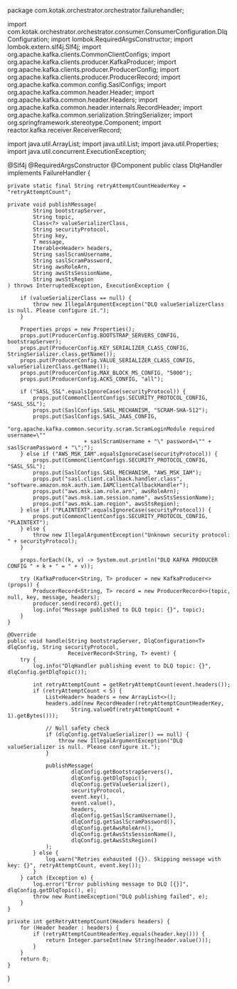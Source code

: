 package com.kotak.orchestrator.orchestrator.failurehandler;

import com.kotak.orchestrator.orchestrator.consumer.ConsumerConfiguration.DlqConfiguration;
import lombok.RequiredArgsConstructor;
import lombok.extern.slf4j.Slf4j;
import org.apache.kafka.clients.CommonClientConfigs;
import org.apache.kafka.clients.producer.KafkaProducer;
import org.apache.kafka.clients.producer.ProducerConfig;
import org.apache.kafka.clients.producer.ProducerRecord;
import org.apache.kafka.common.config.SaslConfigs;
import org.apache.kafka.common.header.Header;
import org.apache.kafka.common.header.Headers;
import org.apache.kafka.common.header.internals.RecordHeader;
import org.apache.kafka.common.serialization.StringSerializer;
import org.springframework.stereotype.Component;
import reactor.kafka.receiver.ReceiverRecord;

import java.util.ArrayList;
import java.util.List;
import java.util.Properties;
import java.util.concurrent.ExecutionException;

@Slf4j
@RequiredArgsConstructor
@Component
public class DlqHandler<T> implements FailureHandler<T> {

    private static final String retryAttemptCountHeaderKey = "retryAttemptCount";

    private void publishMessage(
            String bootstrapServer,
            String topic,
            Class<?> valueSerializerClass,
            String securityProtocol,
            String key,
            T message,
            Iterable<Header> headers,
            String saslScramUsername,
            String saslScramPassword,
            String awsRoleArn,
            String awsStsSessionName,
            String awsStsRegion
    ) throws InterruptedException, ExecutionException {

        if (valueSerializerClass == null) {
            throw new IllegalArgumentException("DLQ valueSerializerClass is null. Please configure it.");
        }

        Properties props = new Properties();
        props.put(ProducerConfig.BOOTSTRAP_SERVERS_CONFIG, bootstrapServer);
        props.put(ProducerConfig.KEY_SERIALIZER_CLASS_CONFIG, StringSerializer.class.getName());
        props.put(ProducerConfig.VALUE_SERIALIZER_CLASS_CONFIG, valueSerializerClass.getName());
        props.put(ProducerConfig.MAX_BLOCK_MS_CONFIG, "5000");
        props.put(ProducerConfig.ACKS_CONFIG, "all");

        if ("SASL_SSL".equalsIgnoreCase(securityProtocol)) {
            props.put(CommonClientConfigs.SECURITY_PROTOCOL_CONFIG, "SASL_SSL");
            props.put(SaslConfigs.SASL_MECHANISM, "SCRAM-SHA-512");
            props.put(SaslConfigs.SASL_JAAS_CONFIG,
                    "org.apache.kafka.common.security.scram.ScramLoginModule required username=\""
                            + saslScramUsername + "\" password=\"" + saslScramPassword + "\";");
        } else if ("AWS_MSK_IAM".equalsIgnoreCase(securityProtocol)) {
            props.put(CommonClientConfigs.SECURITY_PROTOCOL_CONFIG, "SASL_SSL");
            props.put(SaslConfigs.SASL_MECHANISM, "AWS_MSK_IAM");
            props.put("sasl.client.callback.handler.class", "software.amazon.msk.auth.iam.IAMClientCallbackHandler");
            props.put("aws.msk.iam.role.arn", awsRoleArn);
            props.put("aws.msk.iam.session.name", awsStsSessionName);
            props.put("aws.msk.iam.region", awsStsRegion);
        } else if ("PLAINTEXT".equalsIgnoreCase(securityProtocol)) {
            props.put(CommonClientConfigs.SECURITY_PROTOCOL_CONFIG, "PLAINTEXT");
        } else {
            throw new IllegalArgumentException("Unknown security protocol: " + securityProtocol);
        }

        props.forEach((k, v) -> System.out.println("DLQ KAFKA PRODUCER CONFIG " + k + " = " + v));

        try (KafkaProducer<String, T> producer = new KafkaProducer<>(props)) {
            ProducerRecord<String, T> record = new ProducerRecord<>(topic, null, key, message, headers);
            producer.send(record).get();
            log.info("Message published to DLQ topic: {}", topic);
        }
    }

    @Override
    public void handle(String bootstrapServer, DlqConfiguration<T> dlqConfig, String securityProtocol,
                       ReceiverRecord<String, T> event) {
        try {
            log.info("DlqHandler publishing event to DLQ topic: {}", dlqConfig.getDlqTopic());

            int retryAttemptCount = getRetryAttemptCount(event.headers());
            if (retryAttemptCount < 5) {
                List<Header> headers = new ArrayList<>();
                headers.add(new RecordHeader(retryAttemptCountHeaderKey,
                        String.valueOf(retryAttemptCount + 1).getBytes()));

                // Null safety check
                if (dlqConfig.getValueSerializer() == null) {
                    throw new IllegalArgumentException("DLQ valueSerializer is null. Please configure it.");
                }

                publishMessage(
                        dlqConfig.getBootstrapServers(),
                        dlqConfig.getDlqTopic(),
                        dlqConfig.getValueSerializer(),
                        securityProtocol,
                        event.key(),
                        event.value(),
                        headers,
                        dlqConfig.getSaslScramUsername(),
                        dlqConfig.getSaslScramPassword(),
                        dlqConfig.getAwsRoleArn(),
                        dlqConfig.getAwsStsSessionName(),
                        dlqConfig.getAwsStsRegion()
                );
            } else {
                log.warn("Retries exhausted ({}). Skipping message with key: {}", retryAttemptCount, event.key());
            }
        } catch (Exception e) {
            log.error("Error publishing message to DLQ [{}]", dlqConfig.getDlqTopic(), e);
            throw new RuntimeException("DLQ publishing failed", e);
        }
    }

    private int getRetryAttemptCount(Headers headers) {
        for (Header header : headers) {
            if (retryAttemptCountHeaderKey.equals(header.key())) {
                return Integer.parseInt(new String(header.value()));
            }
        }
        return 0;
    }
}
